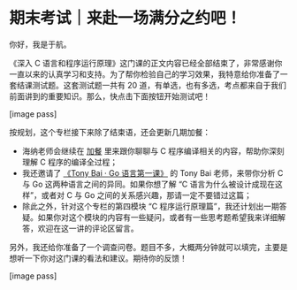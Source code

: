 # 期末考试｜来赴一场满分之约吧！
你好，我是于航。

《深入 C 语言和程序运行原理》这门课的正文内容已经全部结束了，非常感谢你一直以来的认真学习和支持。为了帮你检验自己的学习效果，我特意给你准备了一套结课测试题。这套测试题一共有 20 道，有单选，也有多选，考点都来自于我们前面讲到的重要知识。那么，快点击下面按钮开始测试吧！

[image pass]

按规划，这个专栏接下来除了结束语，还会更新几期加餐：

- 海纳老师会继续在 [加餐](https://time.geekbang.org/column/article/491633) 里来跟你聊聊与 C 程序编译相关的内容，帮助你深刻理解 C 程序的编译全过程；
- 我还邀请了 [《Tony Bai · Go 语言第一课》](https://time.geekbang.org/column/intro/100093501) 的 Tony Bai 老师，来带你分析 C 与 Go 这两种语言之间的异同。如果你想了解 “C 语言为什么被设计成现在这样”，或者对 C 与 Go 之间的关系感兴趣，那请一定不要错过这篇；
- 除此之外，针对这个专栏的第四模块 “C 程序运行原理篇”，我还计划出一期答疑。如果你对这个模块的内容有一些疑问，或者有一些思考题希望我来详细解答，欢迎在这一讲的评论区留言。

另外，我还给你准备了一个调查问卷。题目不多，大概两分钟就可以填完，主要是想听一下你对这门课的看法和建议。期待你的反馈！

[image pass]